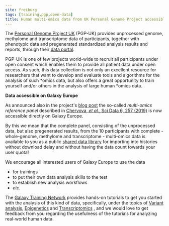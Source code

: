 ```yaml
---
site: freiburg
tags: [training,pgp,open-data]
title: Human multi-omics data from UK Personal Genome Project accessible through UseGalaxy.eu
---
```


The [Personal Genome Project UK](https://www.personalgenomes.org.uk/) (PGP-UK)
provides unprocessed genome, methylome and transcriptome data of
participants, together with phenotypic data and pregenerated standardized
analysis results and reports, through their
[data portal](https://www.personalgenomes.org.uk/data).

PGP-UK is one of few projects world-wide to recruit all participants under open
consent which enables them to provide all patient data under open access.
As such, this data collection is not only an excellent resource for researchers
that want to develop and evaluate tools and algorithms for the analysis of such
*omics data, but also offers a great opportunity to train yourself and/or
others in the analysis of large human *omics data.

**Data accessible on Galaxy Europe**

As announced also in the project's
[blog post](https://pgpukblog.wordpress.com/2019/12/18/reaching-for-the-stars-pgp-uk-multi-omics-data-now-also-available-on-galaxy-europe/)
the so-called *multi-omics reference panel* described in
[Chervova, *et al.*, Sci Data 6, 257 (2019)](https://doi.org/10.1038/s41597-019-0205-4)
is now accessible directly on Galaxy Europe.

By this we mean that the complete panel, consisting of the unprocessed data,
but also pregenerated results, from the 10 participants with complete -
whole-genome, methylome and transcriptome - multi-omics data is available to
you as a public
[shared data library](https://usegalaxy.eu/library/list#/folders/F43c642051145b1b6)
for importing into histories without download delay and without having the data
count towards your user quota!

We encourage all interested users of Galaxy Europe to use the data

- for trainings
- to put their own data analysis skills to the test
- to establish new analysis workflows
- *etc.*

The [Galaxy Training Network](https://training.galaxyproject.org/) provides
hands-on tutorials to get you started with the analysis of this kind of data,
specifically, under the topics of
[Variant analysis](https://training.galaxyproject.org/training-material/topics/variant-analysis/),
[Epigenetics](https://training.galaxyproject.org/training-material/topics/epigenetics/)
and
[Transcriptomics](https://training.galaxyproject.org/training-material/topics/transcriptomics/)
, and we would love to get feedback from you regarding the usefulness of the
tutorials for analyzing real-world human data.

